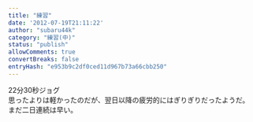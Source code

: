 ```yaml
---
title: "練習"
date: '2012-07-19T21:11:22'
author: "subaru44k"
category: "練習(中)"
status: "publish"
allowComments: true
convertBreaks: false
entryHash: "e953b9c2df0ced11d967b73a66cbb250"
---
```

22分30秒ジョグ<br>
思ったよりは軽かったのだが、翌日以降の疲労的にはぎりぎりだったようだ。<br>
まだ二日連続は早い。
